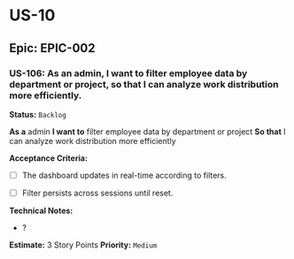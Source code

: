 # US-10

## Epic: EPIC-002

### US-106: As an admin, I want to filter employee data by department or project, so that I can analyze work distribution more efficiently.
**Status:** `Backlog`

**As a** admin
**I want to** filter employee data by department or project
**So that** I can analyze work distribution more efficiently

**Acceptance Criteria:**
- [ ] The dashboard updates in real-time according to filters.
- [ ] Filter persists across sessions until reset.


**Technical Notes:**
- ?


**Estimate:** 3 Story Points
**Priority:** `Medium`